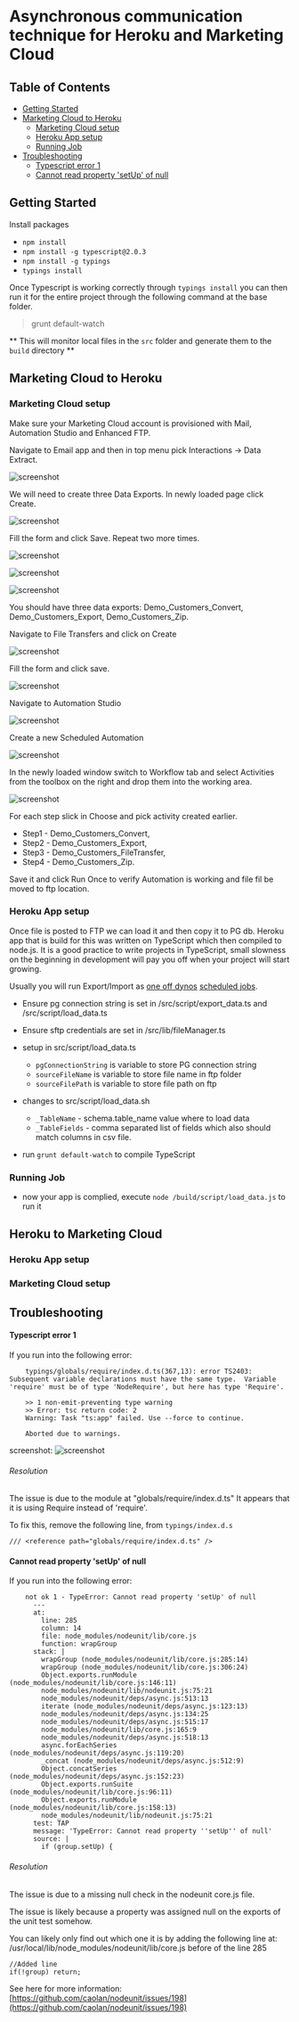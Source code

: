 # Asynchronous communication technique for Heroku and Marketing Cloud


## Table of Contents

* [Getting Started](Ggetting-started)
* [Marketing Cloud to Heroku](#marketing-cloud-to-heroku)
  * [Marketing Cloud setup](#marketing-cloud-setup)
  * [Heroku App setup](#heroku-app-setup)
  * [Running Job](#running-job)
* [Troubleshooting](#troubleshooting)
  * [Typescript error 1](#typescript-error-1)
  * [Cannot read property 'setUp' of null](#cannot-read-property-setup-of-null)


## Getting Started
Install packages
  - `npm install`
  - `npm install -g typescript@2.0.3`
  - `npm install -g typings`
  - `typings install`


Once Typescript is working correctly through `typings install`
you can then run it for the entire project through the following command
at the base folder.

> grunt default-watch


** This will monitor local files in the `src` folder and generate them to the `build` directory **

## Marketing Cloud to Heroku

### Marketing Cloud setup
Make sure your Marketing Cloud account is provisioned with Mail, Automation Studio and Enhanced FTP.

Navigate to Email app and then in top menu pick Interactions -> Data Extract.

![screenshot](docs/mcImgs/email.png)

We will need to create three Data Exports.  In newly loaded page click Create.

![screenshot](docs/mcImgs/mc_DataExtract.png)

Fill the form and click Save.  Repeat two more times.

![screenshot](docs/mcImgs/de_export.png)

![screenshot](docs/mcImgs/de_convert.png)

![screenshot](docs/mcImgs/de_zip.png)

You should have three data exports: Demo_Customers_Convert, Demo_Customers_Export, Demo_Customers_Zip.

Navigate to File Transfers and click on Create

![screenshot](docs/mcImgs/fileTransfer.png)

Fill the form and click save.

![screenshot](docs/mcImgs/fileTransfer_new.png)

Navigate to Automation Studio

![screenshot](docs/mcImgs/automationStudio.png)

Create a new Scheduled Automation

![screenshot](docs/mcImgs/automationStudio_new.png)

In the newly loaded window switch to Workflow tab and select Activities from the toolbox on the right and drop them into the working area.

![screenshot](docs/mcImgs/automationStudio_workflow.png)

For each step slick in Choose and pick activity created earlier.
* Step1 - Demo_Customers_Convert,
* Step2 - Demo_Customers_Export,
* Step3 - Demo_Customers_FileTransfer,
* Step4 - Demo_Customers_Zip.

Save it and click Run Once to verify Automation is working and file fil be moved to ftp location.

### Heroku App setup

Once file is posted to FTP we can load it and then copy it to PG db.  Heroku app that is build for this was written on TypeScript which then compiled to node.js.  It is a good practice to write projects in TypeScript,  small slowness on the beginning in development will pay you off when your project will start growing.

Usually you will run Export/Import as [one off dynos](https://devcenter.heroku.com/articles/one-off-dynos) [scheduled jobs](https://devcenter.heroku.com/articles/scheduler).

* Ensure pg connection string is set in /src/script/export_data.ts and /src/script/load_data.ts
* Ensure sftp credentials are set in /src/lib/fileManager.ts
* setup in src/script/load_data.ts
  * `pgConnectionString` is variable to store PG connection string
  * `sourceFileName` is variable to store file name in ftp folder
  * `sourceFilePath` is variable to store file path on ftp

* changes to src/script/load_data.sh
  * `_TableName` - schema.table_name value where to load data
  * `_TableFields` - comma separated list of fields which also should match columns in csv file.

* run `grunt default-watch` to compile TypeScript

### Running Job

* now your app is complied, execute `node /build/script/load_data.js` to run it


## Heroku to Marketing Cloud

### Heroku App setup

### Marketing Cloud setup

## Troubleshooting

#### Typescript error 1

If you run into the following error:

```
	typings/globals/require/index.d.ts(367,13): error TS2403: Subsequent variable declarations must have the same type.  Variable 'require' must be of type 'NodeRequire', but here has type 'Require'.

	>> 1 non-emit-preventing type warning
	>> Error: tsc return code: 2
	Warning: Task "ts:app" failed. Use --force to continue.

	Aborted due to warnings.
```

screenshot:
![screenshot](docs/images/TypeScriptError1.jpg)

###### Resolution

The issue is due to the module at "globals/require/index.d.ts"
It appears that it is using Require instead of 'require'.

To fix this, remove the following line, from `typings/index.d.s`

	/// <reference path="globals/require/index.d.ts" />

#### Cannot read property 'setUp' of null

If you run into the following error:

```
	not ok 1 - TypeError: Cannot read property 'setUp' of null
	  ---
	  at:
	    line: 285
	    column: 14
	    file: node_modules/nodeunit/lib/core.js
	    function: wrapGroup
	  stack: |
	    wrapGroup (node_modules/nodeunit/lib/core.js:285:14)
	    wrapGroup (node_modules/nodeunit/lib/core.js:306:24)
	    Object.exports.runModule (node_modules/nodeunit/lib/core.js:146:11)
	    node_modules/nodeunit/lib/nodeunit.js:75:21
	    node_modules/nodeunit/deps/async.js:513:13
	    iterate (node_modules/nodeunit/deps/async.js:123:13)
	    node_modules/nodeunit/deps/async.js:134:25
	    node_modules/nodeunit/deps/async.js:515:17
	    node_modules/nodeunit/lib/core.js:165:9
	    node_modules/nodeunit/deps/async.js:518:13
	    async.forEachSeries (node_modules/nodeunit/deps/async.js:119:20)
	    _concat (node_modules/nodeunit/deps/async.js:512:9)
	    Object.concatSeries (node_modules/nodeunit/deps/async.js:152:23)
	    Object.exports.runSuite (node_modules/nodeunit/lib/core.js:96:11)
	    Object.exports.runModule (node_modules/nodeunit/lib/core.js:158:13)
	    node_modules/nodeunit/lib/nodeunit.js:75:21
	  test: TAP
	  message: 'TypeError: Cannot read property ''setUp'' of null'
	  source: |
	    if (group.setUp) {
```
###### Resolution

The issue is due to a missing null check in the nodeunit core.js file.

The issue is likely because a property was assigned null on the exports of the unit test somehow.

You can likely only find out which one it is by adding the following line at:
/usr/local/lib/node_modules/nodeunit/lib/core.js before of the line 285

	//Added line
	if(!group) return;

See here for more information:
[https://github.com/caolan/nodeunit/issues/198](https://github.com/caolan/nodeunit/issues/198)

